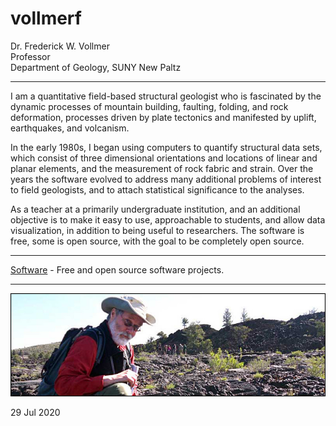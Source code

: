# vollmerf

Dr. Frederick W. Vollmer  
Professor  
Department of Geology, SUNY New Paltz 

---

I am a quantitative field-based structural geologist who is fascinated by the dynamic processes of mountain building, faulting, folding, and rock deformation, processes driven by plate tectonics and manifested by uplift, earthquakes, and volcanism. 

In the early 1980s, I began using computers to quantify structural data sets, which consist of three dimensional orientations and locations of linear and planar elements, and the measurement of rock fabric and strain. Over the years the software evolved to address many additional problems of interest to field geologists, and to attach statistical significance to the analyses.

As a teacher at a primarily undergraduate institution, and an additional objective is to make it easy to use, approachable to students, and allow data visualization, in addition to being useful to researchers. The software is free, some is open source, with the goal to be completely open source. 

---

[Software](software/) - Free and open source software projects.

---

![DocV](images/docv_craters_800x260_2.jpg)

29 Jul 2020